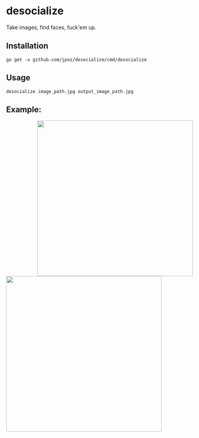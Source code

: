 # desocialize

Take images, find faces, fuck'em up.

## Installation

```
go get -u github.com/jpoz/desocialize/cmd/desocialize
```

## Usage

```
desocialize image_path.jpg output_image_path.jpg
```

## Example:

<img align='right'  width='420px'  src='https://user-images.githubusercontent.com/12866/39448373-99ea7844-4c79-11e8-911b-d7365f71ef55.jpg' /> <img align='left' width='420px' src='https://user-images.githubusercontent.com/12866/39448377-9d5fd80c-4c79-11e8-8f1e-fcb241a21e9f.jpg' />
